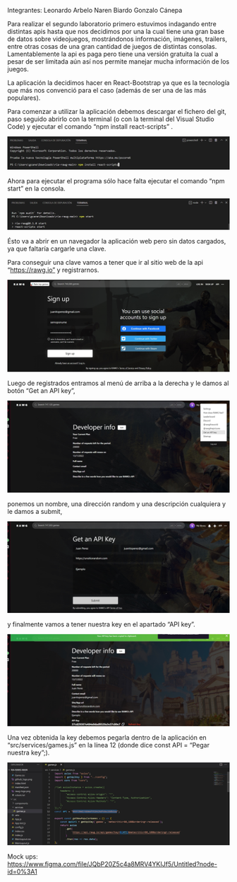 Integrantes:
Leonardo Arbelo
Naren Biardo
Gonzalo Cánepa

Para realizar el segundo laboratorio primero estuvimos indagando entre distintas apis hasta que nos decidimos por una la cual tiene una gran base de datos sobre videojuegos, mostrándonos información, imágenes, trailers, entre otras cosas de una gran cantidad de juegos de distintas consolas. Lamentablemente la api es paga pero tiene una versión gratuita la cual a pesar de ser limitada aún así nos permite manejar mucha información de los juegos.

La aplicación la decidimos hacer en React-Bootstrap ya que es la tecnología que más nos convenció para el caso (además de ser una de las más populares).


Para comenzar a utilizar la aplicación debemos descargar el fichero del git, paso seguido abrirlo con la terminal (o con la terminal del Visual Studio Code) y ejecutar el comando “npm install react-scripts” .

<img src="https://github.com/narenbiardo/ria-rawg/blob/main/imgRia/Ria1.jpg">

Ahora para ejecutar el programa sólo hace falta ejecutar el comando “npm start” en la consola.

<img src="https://github.com/narenbiardo/ria-rawg/blob/main/imgRia/Ria2.jpg" alt="accesibility text">

Ésto va a abrir en un navegador la aplicación web pero sin datos cargados, ya que faltaría cargarle una clave.

Para conseguir una clave vamos a tener que ir al sitio web de la api “https://rawg.io” y registrarnos.

<img src="https://github.com/narenbiardo/ria-rawg/blob/main/imgRia/Ria3.jpg" alt="accesibility text">


Luego de registrados entramos al menú de arriba a la derecha y le damos al botón “Get an API key”,

<img src="https://github.com/narenbiardo/ria-rawg/blob/main/imgRia/Ria4.jpg" alt="accesibility text">

ponemos un nombre, una dirección random y una descripción cualquiera y le damos a submit,

<img src="https://github.com/narenbiardo/ria-rawg/blob/main/imgRia/Ria5.jpg" alt="accesibility text">

y finalmente vamos a tener nuestra key en el apartado “API key”.

<img src="https://github.com/narenbiardo/ria-rawg/blob/main/imgRia/Ria6.jpg" alt="accesibility text">

Una vez obtenida la key debemos pegarla dentro de la aplicación en “src/services/games.js” en la línea 12 (donde dice const API = “Pegar nuestra key”;).

<img src="https://github.com/narenbiardo/ria-rawg/blob/main/imgRia/Ria7.jpg" alt="accesibility text">

Mock ups:
https://www.figma.com/file/JQbP20Z5c4a8MRV4YKIJf5/Untitled?node-id=0%3A1
